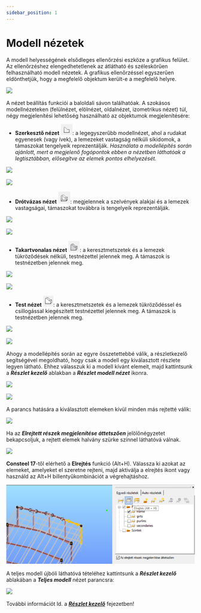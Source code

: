 ```yaml
---
sidebar_position: 1
---
```

# Modell nézetek

A modell helyességének elsődleges ellenőrzési eszköze a grafikus felület. Az ellenőrzéshez elengedhetetlenek az átlátható és széleskörűen felhasználható modell nézetek. A grafikus ellenőrzéssel egyszerűen eldönthetjük, hogy a megfelelő objektum került-e a megfelelő helyre. 

<!-- wp:image {"align":"left","id":7682,"width":182,"height":209,"sizeSlug":"full","linkDestination":"media"} -->

[![](https://www.Consteelsoftware.com/wp-content/uploads/2021/04/4-2-model-view-side-bar.png)](./img/wp-content-uploads-2021-04-4-2-model-view-side-bar.png)



A nézet beállítás funkciói a baloldali sávon találhatóak. A szokásos modellnézeteken (felülnézet, elölnézet, oldalnézet, izometrikus nézet) túl, négy megjelenítési lehetőség használható az objektumok megjelenítésére:


- **Szerkesztő nézet** ![](./img/wp-content-uploads-2021-04-4-2-model-view-line-view-icon.png): a legegyszerűbb modellnézet, ahol a rudakat egyenesek (vagy ívek), a lemezeket vastagság nélküli síkidomok, a támaszokat tengelyeik reprezentálják. _Használata a modellépítés során ajánlott, mert a megjelenő fogópontok ebben a nézetben láthatóak a legtisztábban, elősegítve az elemek pontos elhelyezését._

[![](https://www.Consteelsoftware.com/wp-content/uploads/2021/04/4-2-model-view-lv1.jpg)](./img/wp-content-uploads-2021-04-4-2-model-view-lv1.jpg)



[![](https://www.Consteelsoftware.com/wp-content/uploads/2021/04/4-2-model-view-lv-2.png)](./img/wp-content-uploads-2021-04-4-2-model-view-lv-2.png)


- **Drótvázas nézet** ![](./img/wp-content-uploads-2021-04-4-2-model-view-wireframe-icon.png): megjelennek a szelvények alakjai és a lemezek vastagságai, támaszokat továbbra is tengelyeik reprezentálják.

[![](https://www.Consteelsoftware.com/wp-content/uploads/2021/04/4-2-model-view-wf1.jpg)](./img/wp-content-uploads-2021-04-4-2-model-view-wf1.jpg)


[![](https://www.Consteelsoftware.com/wp-content/uploads/2021/04/4-2-model-view-wf2.jpg)](./img/wp-content-uploads-2021-04-4-2-model-view-wf2.jpg)


- **Takartvonalas nézet** ![](./img/wp-content-uploads-2021-04-4-2-model-view-hidden-icon.png): a keresztmetszetek és a lemezek tükröződések nélküli, testnézettel jelennek meg. A támaszok is testnézetben jelennek meg.


[![](https://www.Consteelsoftware.com/wp-content/uploads/2021/04/4-2-model-view-hl1.jpg)](./img/wp-content-uploads-2021-04-4-2-model-view-hl1.jpg)


[![](https://www.Consteelsoftware.com/wp-content/uploads/2021/04/4-2-model-view-hl2.jpg)](./img/wp-content-uploads-2021-04-4-2-model-view-hl2.jpg)


- **Test nézet** ![](./img/wp-content-uploads-2021-04-4-2-model-view-solid-icon.png): a keresztmetszetek és a lemezek tükröződéssel és csillogással kiegészített testnézettel jelennek meg. A támaszok is testnézetben jelennek meg.


[![](https://www.Consteelsoftware.com/wp-content/uploads/2021/04/4-2-model-view-sv1.jpg)](./img/wp-content-uploads-2021-04-4-2-model-view-sv1.jpg)

[![](https://www.Consteelsoftware.com/wp-content/uploads/2021/04/4-2-model-view-sv2.jpg)](./img/wp-content-uploads-2021-04-4-2-model-view-sv2.jpg)


Ahogy a modellépítés során az egyre összetettebbé válik, a részletkezelő segítségével megoldható, hogy csak a modell egy kiválasztott részlete legyen látható. Ehhez válasszuk ki a modell kívánt elemeit, majd kattintsunk a _**Részlet kezelő**_ ablakban a _**Részlet modell nézet**_ ikonra.


[![](https://www.Consteelsoftware.com/wp-content/uploads/2021/04/4-2-model-view-submodel-select.jpg)](./img/wp-content-uploads-2021-04-4-2-model-view-submodel-select.jpg)


[![](https://www.Consteelsoftware.com/wp-content/uploads/2022/02/reszlet_kezelo.png)](./img/wp-content-uploads-2022-02-reszlet_kezelo.png)


A parancs hatására a kiválasztott elemeken kívül minden más rejtetté válik:


[![](https://www.Consteelsoftware.com/wp-content/uploads/2021/04/4-2-model-view-submodel-1.png)](./img/wp-content-uploads-2021-04-4-2-model-view-submodel-1.png)


Ha az _**Elrejtett részek megjelenítése áttetszően**_ jelölőnégyzetet bekapcsoljuk, a rejtett elemek halvány szürke színnel láthatóvá válnak.

[![](https://www.Consteelsoftware.com/wp-content/uploads/2021/04/4-2-model-view-submodel-2.jpg)](./img/wp-content-uploads-2021-04-4-2-model-view-submodel-2.jpg)

**Consteel 17**-től elérhető a **Elrejtés** funkció (Alt+H). Válassza ki azokat az elemeket, amelyeket el szeretne rejteni, majd aktiválja a elrejtés ikont vagy használd az Alt+H billentyűkombinációt a végrehajtáshoz.

![](./img/wp-content-uploads-2024-02-3.1.Hide-CS17-HU.png)

A teljes modell újbóli láthatóvá tételéhez kattintsunk a **_Részlet kezelő_** ablakában a _**Teljes modell**_ nézet parancsra:

[![](https://www.Consteelsoftware.com/wp-content/uploads/2022/02/reszlet_kezelo_teljes_modell.png)](./img/wp-content-uploads-2022-02-reszlet_kezelo_teljes_modell.png)



További információt ld. a **_[Részlet kezelő](../3_0_model-view/3_3_portions-manager.md)_** fejezetben!